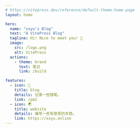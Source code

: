 ```yaml
---
# https://vitepress.dev/reference/default-theme-home-page
layout: home

hero:
  name: "xxyu's Blog"
  text: "A VitePress Blog"
  tagline: Hi! Nice to meet you! 👋
  image:
    src: /logo.png
    alt: VitePress
  actions:
    - theme: brand
      text: 笔记
      link: /build

features:
  - icon: 📝
    title: blog
    details: 记录一些随笔。
    link: /pm2
  - icon: 🌏
    title: website
    details: 编写一些有意思的东西。
    link: https://xxyu.online
---
```


